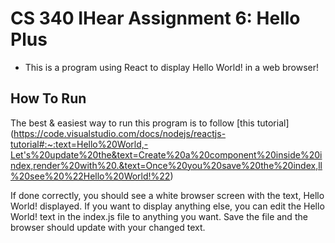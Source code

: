 # CS 340 IHear Assignment 6: Hello Plus

* This is a program using React to display Hello World! in a web browser!

## How To Run
  The best & easiest way to run this program is to follow [this tutorial] (https://code.visualstudio.com/docs/nodejs/reactjs-tutorial#:~:text=Hello%20World,-Let's%20update%20the&text=Create%20a%20component%20inside%20index,render%20with%20.&text=Once%20you%20save%20the%20index,ll%20see%20%22Hello%20World!%22)

  If done correctly, you should see a white browser screen with the text, Hello World! displayed. If you want to display anything else, you can edit the Hello World! text in the index.js file to anything you want. Save the file and the browser should update with your changed text. 

